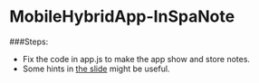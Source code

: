 MobileHybridApp-InSpaNote
=========================

###Steps:  
* Fix the code in app.js to make the app show and store notes.  
* Some hints in [the slide](https://docs.google.com/presentation/d/1zWUxJjd7L4OqR3ubXLa4-tIxfhjNP-yMo0eN4ujOUqA/edit) might be useful.